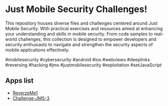 # Just Mobile Security Challenges! 


This repository houses diverse files and challenges centered around Just Mobile Security. With practical exercises and resources aimed at enhancing your understanding and skills in mobile security. From code samples to real-world challenges, this collection is designed to empower developers and security enthusiasts to navigate and strengthen the security aspects of mobile applications effectively.

#mobilesecurity #cybersecurity #android #ios #webviews #deeplinks #reversing #hacking #jms #justmobilesecurity #exploitation #setJavaScript

## Apps list

- [ReverzeMe1](ReverzeMe1/README.md)
- [Challenge-JMS-3](Challenge-JMS-3/README.md)


 
